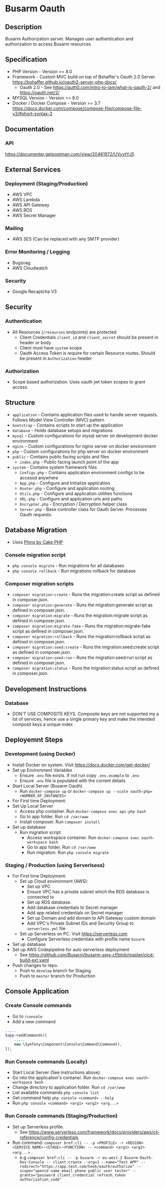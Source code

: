 # Busarm Oauth

## Description

Busarm Authorization server. Manages user authentication and authorization to access Busarm resources

## Specification

-   PHP Version - Version >= 8.0
-   Framework - Custom MVC build on top of Bshaffer's Oauth 2.0 Server. https://bshaffer.github.io/oauth2-server-php-docs/
    -   Oauth 2.0 - See https://auth0.com/intro-to-iam/what-is-oauth-2/ and https://oauth.net/2/
-   MYSQL Version - Version >= 8.0
-   Docker / Docker Compose - Version >= 3.7 https://docs.docker.com/compose/compose-file/compose-file-v3/#short-syntax-3

## Documentation

### API

https://documenter.getpostman.com/view/20461972/UVyytYJ5

## External Services

### Deployment (Staging/Production)

-   AWS VPC
-   AWS Lambda
-   AWS API Gateway
-   AWS RDS
-   AWS Secret Manager

### Mailing

-   AWS SES (Can be replaced with any SMTP provider)

### Error Monitoring / Logging

-   Bugsnag
-   AWS Cloudwatch

### Security

-   Google Recaptcha V3

## Security

### Authentication

-   All Resources (`/resources` endpoints) are protected
    -   Client Credentials `client_id` and `client_secret` should be present in header or body
    -   Client must have `system` scope
    -   Oauth Access Token is require for certain Resource routes. Should be present in `Authorization` header

### Authorization

-   Scope based authorization. Uses oauth jwt token scopes to grant access.

## Structure

-   `application` - Contains application files used to handle server requests. Follows Model View Controller (MVC) pattern
-   `bootstrap` - Contains scripts to start up the application
-   `database` - Holds database setups and migrations
-   `mysql` - Custom configurations for mysql server on development docker environment
-   `nginx` - Custom configurations for nginx server on docker environment
-   `php` - Custom configurations for php server on docker environment
-   `public` - Contains public facing scripts and files
    -   `index.php` - Public facing launch point of the app
-   `system` - Contains system framework files
    -   `Configs.php` - Contains application environment configs to be accessd anywhere
    -   `App.php` - Configure and Initialize application
    -   `Router.php` - Configure and application routing
    -   `Utils.php` - Configure and application utilities functions
    -   `URL.php` - Configure and application urls and paths
    -   `Encrypter.php` - Encryption / Decryption helper class
    -   `Server.php` - Base controller class for Oauth Server. Processes Oauth requests.

## Database Migration

-   Uses [Phinx by Cake PHP](https://book.cakephp.org/phinx/)

### Console migration script

-   `php console migrate` - Run migrations for all databases
-   `php console rollback` - Run migrations rollback for database

### Composer migration scripts

-   `composer migration:create` - Runs the migration:create script as defined in composer.json.
-   `composer migration:generate` - Runs the migration:generate script as defined in composer.json.
-   `composer migration:migrate` - Runs the migration:migrate script as defined in composer.json.
-   `composer migration:migrate-fake` - Runs the migration:migrate-fake script as defined in composer.json.
-   `composer migration:rollback` - Runs the migration:rollback script as defined in composer.json.
-   `composer migration:seed:create` - Runs the migration:seed:create script as defined in composer.json.
-   `composer migration:seed:run` - Runs the migration:seed:run script as defined in composer.json.
-   `composer migration:status` - Runs the migration:status script as defined in composer.json.

## Development Instructions

### Database

-   DON'T USE COMPOSITE KEYS. Composite keys are not supported my a lot of services, hence use a single primary key and make the intended composit keys a unique index

## Deployemnt Steps

### Development (using Docker)

-   Install Docker on system. Visit https://docs.docker.com/get-docker/
-   Set up Environment Variables
    -   Ensure `.env` file exists. If not run copy `.env.example` to `.env`
    -   Ensure `.env` file is populated with the corrent details
-   Start Local Server (Busarm Oauth)
    -   Run `docker-compose up` or `docker-compose up --scale oauth-php=<NUMBER_OF_INSTANCES>`
-   For First time Deployment:
-   Set Up Local Server
    -   Access php container. Run `docker-compose exec api-php bash`
    -   Go to app folder. Run `cd /var/www`
    -   Install composer. Run `composer install`
-   Set up database
    -   Run migration script
        -   Access workspace container. Run `docker-compose exec oauth-workspace bash`
        -   Go to app folder. Run `cd /var/www`
        -   Run migration. Run `php console migrate`

### Staging / Production (using Serverlsess)

-   For First time Deployment:
    -   Set up Cloud environment (AWS):
        -   Set up VPC
        -   Ensure VPC has a private subnet which the RDS database is connected to
        -   Set up RDS database.
        -   Add database credentials to Secret manager
        -   Add app related credentials on Secret manager
        -   Set up Domain and add domain to API Gateway custom domain
        -   Add VPC's Private Subnet IDs and Security Group to `serverless.yml` file
    -   Set up Serverless on PC. Visit https://serverless.com
        -   Configure Serverless credentials with profile name `busarm`
-   Set up database
-   Set up AWS Codepipeline for auto serverless deployment
    -   See https://github.com/Busarm/busarm-aws-cf/blob/master/cicd-build-ext.yaml
-   Push changes to repo.
    -   Push to `develop` branch for Staging
    -   Push to `master` branch for Production

## Console Application

### Create Console commands

-   Go to `/console`
-   Add a new command

```php
.....
$app->addCommands([
    ....,
    new \Symfony\Component\Console\Command\Command(),
]);
```

### Run Console commands (Locally)

-   Start Local Server (See instructions above).
-   Go into the application's contaner. Run `docker-compose exec oauth-workspace bash`
-   Change directory to application folder. Run `cd /var/www`
-   List available commands `php console list`
-   Get command help `php console <command> --help`
-   Run `php console <command> <arg1> <arg2> <arg...>`

### Run Console commands (Staging/Production)

-   Set up Serverless profile.
    -   See https://www.serverless.com/framework/docs/providers/aws/cli-reference/config-credentials
-   Run command: `composer bref:cli -- -p <PROFILE> -r <REGION> <SERVICE NAME>-<STAGE>-<FUNCTION> -- <command> <arg1> <arg2> <arg...>` .
    -   e.g `composer bref:cli -- -p busarm -r eu-west-2 Busarm-Oauth-Dev-Console -- client:create --org=1 --name="Test APP" --redirect="https://app.test.com/hook/oauth/authorize" --scope="openid name email phone public user tester" --grants="password client_credential refresh_token authorization_code"`
